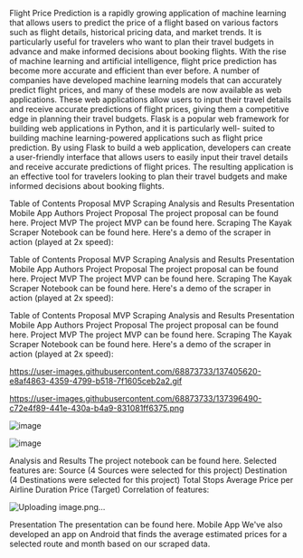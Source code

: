 Flight Price Prediction is a rapidly growing application of machine learning that allows users to predict the price of a flight based on various factors such as flight details, historical pricing data, and market trends. It is particularly useful for travelers who want to plan their travel budgets in advance and make informed decisions about booking flights. With the rise of machine learning and artificial intelligence, flight price prediction has become more accurate and efficient than ever before. A number of companies have developed machine learning models that can accurately predict flight prices, and many of these models are now available as web applications. These web applications allow users to input their travel details and receive accurate predictions of flight prices, giving them a competitive edge in planning their travel budgets. Flask is a popular web framework for building web applications in Python, and it is particularly well- suited to building machine learning-powered applications such as flight price prediction. By using Flask to build a web application, developers can create a user-friendly interface that allows users to easily input their travel details and receive accurate predictions of flight prices. The resulting application is an effective tool for travelers looking to plan their travel budgets and make informed decisions about booking flights.

Table of Contents Proposal MVP Scraping Analysis and Results Presentation Mobile App Authors Project Proposal The project proposal can be found here. Project MVP The project MVP can be found here. Scraping The Kayak Scraper Notebook can be found here. Here's a demo of the scraper in action (played at 2x speed):

Table of Contents Proposal MVP Scraping Analysis and Results Presentation Mobile App Authors Project Proposal The project proposal can be found here. Project MVP The project MVP can be found here. Scraping The Kayak Scraper Notebook can be found here. Here's a demo of the scraper in action (played at 2x speed):

Table of Contents
Proposal
MVP
Scraping
Analysis and Results
Presentation
Mobile App
Authors
Project Proposal
The project proposal can be found here.
Project MVP
The project MVP can be found here.
Scraping
The Kayak Scraper Notebook can be found here.
Here's a demo of the scraper in action (played at 2x speed):

https://user-images.githubusercontent.com/68873733/137405620-e8af4863-4359-4799-b518-7f1605ceb2a2.gif

https://user-images.githubusercontent.com/68873733/137396490-c72e4f89-441e-430a-b4a9-831081ff6375.png

![image](https://github.com/jayd-bit/Flight_price_pred./assets/132098211/cb2cbe17-1316-4c0c-8edf-f8e94fbbd582)

![image](https://github.com/jayd-bit/Flight_price_pred./assets/132098211/cac36134-4406-4323-8322-57a3861bf205)

Analysis and Results
The project notebook can be found here.
Selected features are:
Source (4 Sources were selected for this project)
Destination (4 Destinations were selected for this project)
Total Stops
Average Price per Airline
Duration
Price (Target)
Correlation of features:

![Uploading image.png…]()


Presentation
The presentation can be found here.
Mobile App
We've also developed an app on Android that finds the average estimated prices for a selected route and month based on our scraped data.


